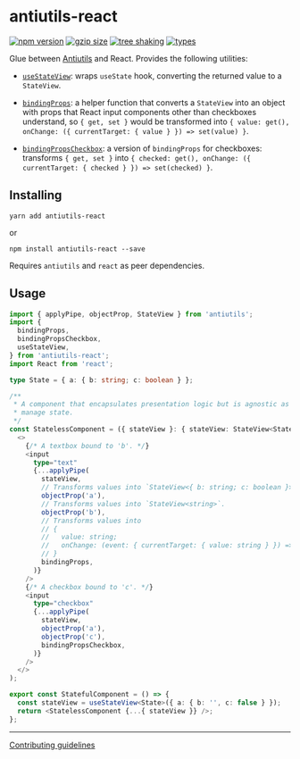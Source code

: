 # antiutils-react

[![npm version](https://img.shields.io/npm/v/antiutils-react.svg?style=flat&color=brightgreen)](https://www.npmjs.com/package/antiutils-react)
[![gzip size](https://badgen.net/bundlephobia/minzip/antiutils-react?color=green)](https://bundlephobia.com/result?p=antiutils-react)
[![tree shaking](https://badgen.net/bundlephobia/tree-shaking/antiutils-react)](https://bundlephobia.com/result?p=antiutils-react)
[![types](https://img.shields.io/npm/types/antiutils-react?color=brightgreen)](https://www.npmjs.com/package/antiutils-react)

Glue between [Antiutils](https://github.com/ivan7237d/antiutils) and React. Provides the following utilities:

- [`useStateView`](https://github.com/ivan7237d/antiutils-react/blob/master/src/internal/useStateView.ts): wraps `useState` hook, converting the returned value to a `StateView`.

- [`bindingProps`](https://github.com/ivan7237d/antiutils-react/blob/master/src/internal/bindingProps.ts): a helper function that converts a `StateView` into an object with props that React input components other than checkboxes understand, so `{ get, set }` would be transformed into `{ value: get(), onChange: ({ currentTarget: { value } }) => set(value) }`.

- [`bindingPropsCheckbox`](https://github.com/ivan7237d/antiutils-react/blob/master/src/internal/bindingPropsCheckbox.ts): a version of `bindingProps` for checkboxes: transforms `{ get, set }` into `{ checked: get(), onChange: ({ currentTarget: { checked } }) => set(checked) }`.

## Installing

```
yarn add antiutils-react
```

or

```
npm install antiutils-react --save
```

Requires `antiutils` and `react` as peer dependencies.

## Usage

```ts
import { applyPipe, objectProp, StateView } from 'antiutils';
import {
  bindingProps,
  bindingPropsCheckbox,
  useStateView,
} from 'antiutils-react';
import React from 'react';

type State = { a: { b: string; c: boolean } };

/**
 * A component that encapsulates presentation logic but is agnostic as to how we
 * manage state.
 */
const StatelessComponent = ({ stateView }: { stateView: StateView<State> }) => (
  <>
    {/* A textbox bound to 'b'. */}
    <input
      type="text"
      {...applyPipe(
        stateView,
        // Transforms values into `StateView<{ b: string; c: boolean }>`.
        objectProp('a'),
        // Transforms values into `StateView<string>`.
        objectProp('b'),
        // Transforms values into
        // {
        //   value: string;
        //   onChange: (event: { currentTarget: { value: string } }) => void;
        // }
        bindingProps,
      )}
    />
    {/* A checkbox bound to 'c'. */}
    <input
      type="checkbox"
      {...applyPipe(
        stateView,
        objectProp('a'),
        objectProp('c'),
        bindingPropsCheckbox,
      )}
    />
  </>
);

export const StatefulComponent = () => {
  const stateView = useStateView<State>({ a: { b: '', c: false } });
  return <StatelessComponent {...{ stateView }} />;
};
```

---

[Contributing guidelines](https://github.com/ivan7237d/antiutils/blob/master/.github/CONTRIBUTING.md)
